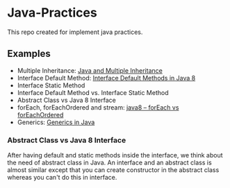 # Java-Practices

This repo created for implement java practices.

## Examples
* Multiple Inheritance: [Java and Multiple Inheritance](https://www.geeksforgeeks.org/java-and-multiple-inheritance/)
* Interface Default Method: [Interface Default Methods in Java 8](https://dzone.com/articles/interface-default-methods-java/)
* Interface Static Method
* Interface Default Method vs. Interface Static Method
* Abstract Class vs Java 8 Interface
* forEach, forEachOrdered and stream: [java8 – forEach vs forEachOrdered](https://j2eedev.org/java8-foreach-vs-foreachordered/)
* Generics: [Generics in Java](https://www.geeksforgeeks.org/generics-in-java/)

### Abstract Class vs Java 8 Interface
After having default and static methods inside the interface, we think about the need of abstract class in Java. An interface and an abstract class is almost similar except that you can create constructor in the abstract class whereas you can't do this in interface.
